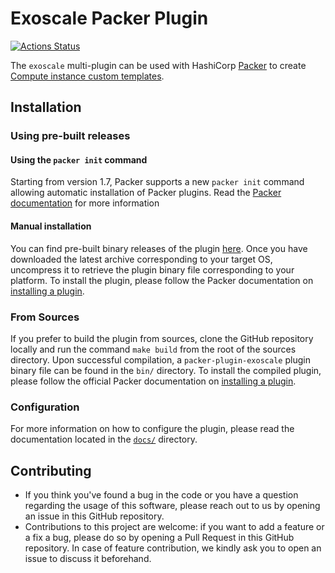 # Exoscale Packer Plugin

[![Actions Status](https://github.com/exoscale/packer-plugin-exoscale/workflows/CI/badge.svg?branch=main)](https://github.com/exoscale/packer-plugin-exoscale/actions?query=workflow%3ACI+branch%3Amain)

The `exoscale` multi-plugin can be used with HashiCorp [Packer][packer]
to create [Compute instance custom templates][exo-doc-custom-templates].


## Installation

### Using pre-built releases

#### Using the `packer init` command

Starting from version 1.7, Packer supports a new `packer init` command allowing
automatic installation of Packer plugins. Read the
[Packer documentation][packer-doc-init] for more information


#### Manual installation

You can find pre-built binary releases of the plugin [here][releases].
Once you have downloaded the latest archive corresponding to your target OS,
uncompress it to retrieve the plugin binary file corresponding to your platform.
To install the plugin, please follow the Packer documentation on
[installing a plugin][packer-doc-plugins].


### From Sources

If you prefer to build the plugin from sources, clone the GitHub repository
locally and run the command `make build` from the root of the sources
directory. Upon successful compilation, a `packer-plugin-exoscale` plugin
binary file can be found in the `bin/` directory.
To install the compiled plugin, please follow the official Packer documentation
on [installing a plugin][packer-doc-plugins].


### Configuration

For more information on how to configure the plugin, please read the
documentation located in the [`docs/`](docs) directory.


## Contributing

* If you think you've found a bug in the code or you have a question regarding
  the usage of this software, please reach out to us by opening an issue in
  this GitHub repository.
* Contributions to this project are welcome: if you want to add a feature or a
  fix a bug, please do so by opening a Pull Request in this GitHub repository.
  In case of feature contribution, we kindly ask you to open an issue to
  discuss it beforehand.


[packer-doc-plugins]: https://www.packer.io/docs/extending/plugins/#installing-plugins
[exo-doc-custom-templates]: https://community.exoscale.com/documentation/compute/custom-templates/
[packer-doc-init]: https://www.packer.io/docs/commands/init
[packer-doc-plugins]: https://www.packer.io/docs/extending/plugins/#installing-plugins
[packer]: https://www.packer.io/
[releases]: https://github.com/exoscale/packer-plugin-exoscale/releases
